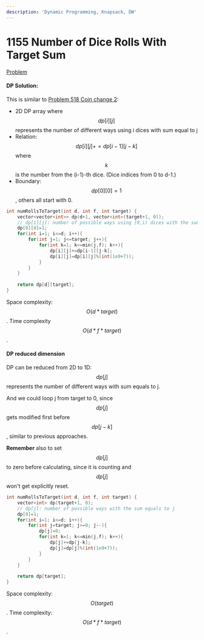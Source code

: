 ```yaml
---
description: 'Dynamic Programming, Knapsack, DW'
---
```


# 1155 Number of Dice Rolls With Target Sum

[Problem](https://leetcode.com/problems/number-of-dice-rolls-with-target-sum/)

#### DP Solution:

This is similar to [Problem 518 Coin change 2](https://leetcode.com/problems/coin-change-2/):

- 2D DP array where $$dp[i][j]$$ represents the number of different ways using i dices with sum equal to j
- Relation: $$dp[i][j]+=dp[i-1][j-k]$$ where $$k$$ is the number from the (i-1)-th dice. (Dice indices from 0 to d-1.)
- Boundary: $$dp[0][0]=1$$, others all start with 0.

```cpp
int numRollsToTarget(int d, int f, int target) {
    vector<vector<int>> dp(d+1, vector<int>(target+1, 0));
    // dp[i][j]: number of possible ways using [0,i) dices with the sum equals to j
    dp[0][0]=1;
    for(int i=1; i<=d; i++){
        for(int j=1; j<=target; j++){
            for(int k=1; k<=min(j,f); k++){
                dp[i][j]+=dp[i-1][j-k];
                dp[i][j]=dp[i][j]%(int(1e9+7));
            }
        }
    }
    
    return dp[d][target];
}
```
Space complexity: $$O(d*target)$$. Time complexity $$O(d*f*target)$$.

#### DP reduced dimension
DP can be reduced from 2D to 1D:
  $$dp[j]$$ represents the number of different ways with sum equals to j.

And we could loop j from target to 0, since $$dp[j]$$ gets modified first before $$dp[j-k]$$, similar to previous approaches.

**Remember** also to set $$dp[j]$$ to zero before calculating, since it is counting and $$dp[j]$$ won't get explicitly reset.

```cpp
int numRollsToTarget(int d, int f, int target) {
    vector<int> dp(target+1, 0);
    // dp[j]: number of possible ways with the sum equals to j
    dp[0]=1;
    for(int i=1; i<=d; i++){
        for(int j=target; j>=0; j--){
            dp[j]=0;
            for(int k=1; k<=min(j,f); k++){
                dp[j]+=dp[j-k];
                dp[j]=dp[j]%(int(1e9+7));
            }
        }
    }
    
    return dp[target];
}
```
Space complexity: $$O(target)$$. Time complexity: $$O(d*f*target)$$.
